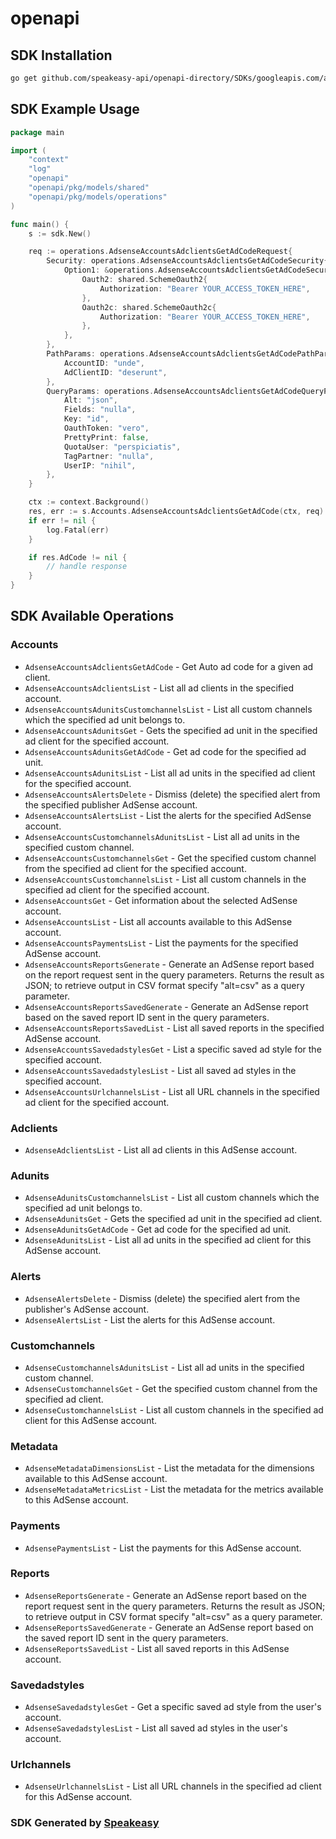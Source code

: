 # openapi

<!-- Start SDK Installation -->
## SDK Installation

```bash
go get github.com/speakeasy-api/openapi-directory/SDKs/googleapis.com/adsense/v1.4/go
```
<!-- End SDK Installation -->

## SDK Example Usage
<!-- Start SDK Example Usage -->
```go
package main

import (
    "context"
    "log"
    "openapi"
    "openapi/pkg/models/shared"
    "openapi/pkg/models/operations"
)

func main() {
    s := sdk.New()

    req := operations.AdsenseAccountsAdclientsGetAdCodeRequest{
        Security: operations.AdsenseAccountsAdclientsGetAdCodeSecurity{
            Option1: &operations.AdsenseAccountsAdclientsGetAdCodeSecurityOption1{
                Oauth2: shared.SchemeOauth2{
                    Authorization: "Bearer YOUR_ACCESS_TOKEN_HERE",
                },
                Oauth2c: shared.SchemeOauth2c{
                    Authorization: "Bearer YOUR_ACCESS_TOKEN_HERE",
                },
            },
        },
        PathParams: operations.AdsenseAccountsAdclientsGetAdCodePathParams{
            AccountID: "unde",
            AdClientID: "deserunt",
        },
        QueryParams: operations.AdsenseAccountsAdclientsGetAdCodeQueryParams{
            Alt: "json",
            Fields: "nulla",
            Key: "id",
            OauthToken: "vero",
            PrettyPrint: false,
            QuotaUser: "perspiciatis",
            TagPartner: "nulla",
            UserIP: "nihil",
        },
    }

    ctx := context.Background()
    res, err := s.Accounts.AdsenseAccountsAdclientsGetAdCode(ctx, req)
    if err != nil {
        log.Fatal(err)
    }

    if res.AdCode != nil {
        // handle response
    }
}
```
<!-- End SDK Example Usage -->

<!-- Start SDK Available Operations -->
## SDK Available Operations


### Accounts

* `AdsenseAccountsAdclientsGetAdCode` - Get Auto ad code for a given ad client.
* `AdsenseAccountsAdclientsList` - List all ad clients in the specified account.
* `AdsenseAccountsAdunitsCustomchannelsList` - List all custom channels which the specified ad unit belongs to.
* `AdsenseAccountsAdunitsGet` - Gets the specified ad unit in the specified ad client for the specified account.
* `AdsenseAccountsAdunitsGetAdCode` - Get ad code for the specified ad unit.
* `AdsenseAccountsAdunitsList` - List all ad units in the specified ad client for the specified account.
* `AdsenseAccountsAlertsDelete` - Dismiss (delete) the specified alert from the specified publisher AdSense account.
* `AdsenseAccountsAlertsList` - List the alerts for the specified AdSense account.
* `AdsenseAccountsCustomchannelsAdunitsList` - List all ad units in the specified custom channel.
* `AdsenseAccountsCustomchannelsGet` - Get the specified custom channel from the specified ad client for the specified account.
* `AdsenseAccountsCustomchannelsList` - List all custom channels in the specified ad client for the specified account.
* `AdsenseAccountsGet` - Get information about the selected AdSense account.
* `AdsenseAccountsList` - List all accounts available to this AdSense account.
* `AdsenseAccountsPaymentsList` - List the payments for the specified AdSense account.
* `AdsenseAccountsReportsGenerate` - Generate an AdSense report based on the report request sent in the query parameters. Returns the result as JSON; to retrieve output in CSV format specify "alt=csv" as a query parameter.
* `AdsenseAccountsReportsSavedGenerate` - Generate an AdSense report based on the saved report ID sent in the query parameters.
* `AdsenseAccountsReportsSavedList` - List all saved reports in the specified AdSense account.
* `AdsenseAccountsSavedadstylesGet` - List a specific saved ad style for the specified account.
* `AdsenseAccountsSavedadstylesList` - List all saved ad styles in the specified account.
* `AdsenseAccountsUrlchannelsList` - List all URL channels in the specified ad client for the specified account.

### Adclients

* `AdsenseAdclientsList` - List all ad clients in this AdSense account.

### Adunits

* `AdsenseAdunitsCustomchannelsList` - List all custom channels which the specified ad unit belongs to.
* `AdsenseAdunitsGet` - Gets the specified ad unit in the specified ad client.
* `AdsenseAdunitsGetAdCode` - Get ad code for the specified ad unit.
* `AdsenseAdunitsList` - List all ad units in the specified ad client for this AdSense account.

### Alerts

* `AdsenseAlertsDelete` - Dismiss (delete) the specified alert from the publisher's AdSense account.
* `AdsenseAlertsList` - List the alerts for this AdSense account.

### Customchannels

* `AdsenseCustomchannelsAdunitsList` - List all ad units in the specified custom channel.
* `AdsenseCustomchannelsGet` - Get the specified custom channel from the specified ad client.
* `AdsenseCustomchannelsList` - List all custom channels in the specified ad client for this AdSense account.

### Metadata

* `AdsenseMetadataDimensionsList` - List the metadata for the dimensions available to this AdSense account.
* `AdsenseMetadataMetricsList` - List the metadata for the metrics available to this AdSense account.

### Payments

* `AdsensePaymentsList` - List the payments for this AdSense account.

### Reports

* `AdsenseReportsGenerate` - Generate an AdSense report based on the report request sent in the query parameters. Returns the result as JSON; to retrieve output in CSV format specify "alt=csv" as a query parameter.
* `AdsenseReportsSavedGenerate` - Generate an AdSense report based on the saved report ID sent in the query parameters.
* `AdsenseReportsSavedList` - List all saved reports in this AdSense account.

### Savedadstyles

* `AdsenseSavedadstylesGet` - Get a specific saved ad style from the user's account.
* `AdsenseSavedadstylesList` - List all saved ad styles in the user's account.

### Urlchannels

* `AdsenseUrlchannelsList` - List all URL channels in the specified ad client for this AdSense account.
<!-- End SDK Available Operations -->

### SDK Generated by [Speakeasy](https://docs.speakeasyapi.dev/docs/using-speakeasy/client-sdks)
